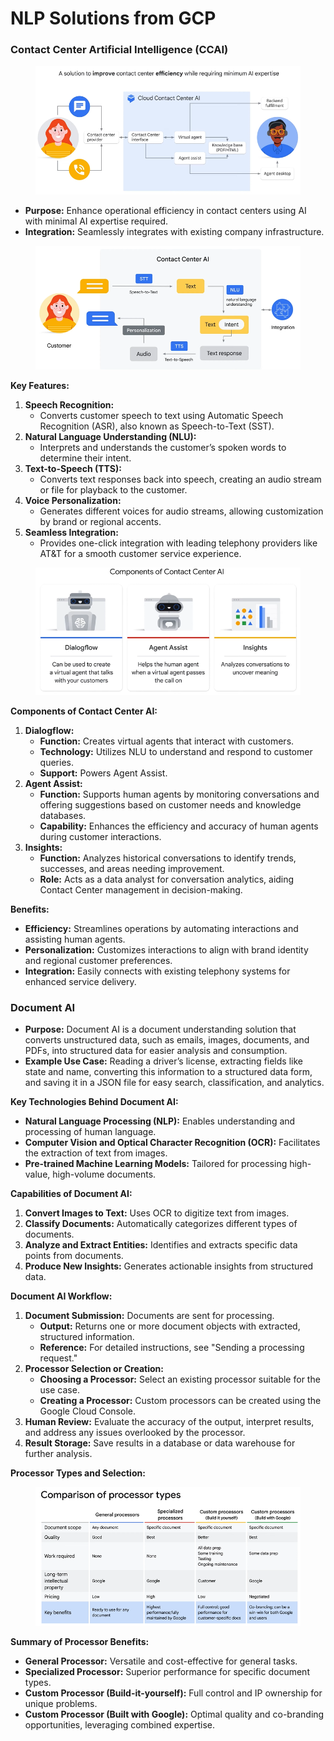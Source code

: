 # NLP Solutions from GCP

### Contact Center Artificial Intelligence (CCAI)

<figure><img src="../.gitbook/assets/image (4) (1) (1) (1) (1) (1).png" alt=""><figcaption></figcaption></figure>

* **Purpose:** Enhance operational efficiency in contact centers using AI with minimal AI expertise required.
* **Integration:** Seamlessly integrates with existing company infrastructure.

<figure><img src="../.gitbook/assets/image (5) (1) (1) (1) (1).png" alt=""><figcaption></figcaption></figure>

**Key Features:**

1. **Speech Recognition:**
   * Converts customer speech to text using Automatic Speech Recognition (ASR), also known as Speech-to-Text (SST).
2. **Natural Language Understanding (NLU):**
   * Interprets and understands the customer’s spoken words to determine their intent.
3. **Text-to-Speech (TTS):**
   * Converts text responses back into speech, creating an audio stream or file for playback to the customer.
4. **Voice Personalization:**
   * Generates different voices for audio streams, allowing customization by brand or regional accents.
5. **Seamless Integration:**
   * Provides one-click integration with leading telephony providers like AT\&T for a smooth customer service experience.

<figure><img src="../.gitbook/assets/image (6) (1) (1) (1) (1).png" alt=""><figcaption></figcaption></figure>

**Components of Contact Center AI:**

1. **Dialogflow:**
   * **Function:** Creates virtual agents that interact with customers.
   * **Technology:** Utilizes NLU to understand and respond to customer queries.
   * **Support:** Powers Agent Assist.
2. **Agent Assist:**
   * **Function:** Supports human agents by monitoring conversations and offering suggestions based on customer needs and knowledge databases.
   * **Capability:** Enhances the efficiency and accuracy of human agents during customer interactions.
3. **Insights:**
   * **Function:** Analyzes historical conversations to identify trends, successes, and areas needing improvement.
   * **Role:** Acts as a data analyst for conversation analytics, aiding Contact Center management in decision-making.

**Benefits:**

* **Efficiency:** Streamlines operations by automating interactions and assisting human agents.
* **Personalization:** Customizes interactions to align with brand identity and regional customer preferences.
* **Integration:** Easily connects with existing telephony systems for enhanced service delivery.

### Document AI

* **Purpose:** Document AI is a document understanding solution that converts unstructured data, such as emails, images, documents, and PDFs, into structured data for easier analysis and consumption.
* **Example Use Case:** Reading a driver’s license, extracting fields like state and name, converting this information to a structured data form, and saving it in a JSON file for easy search, classification, and analytics.

**Key Technologies Behind Document AI:**

* **Natural Language Processing (NLP):** Enables understanding and processing of human language.
* **Computer Vision and Optical Character Recognition (OCR):** Facilitates the extraction of text from images.
* **Pre-trained Machine Learning Models:** Tailored for processing high-value, high-volume documents.

**Capabilities of Document AI:**

1. **Convert Images to Text:** Uses OCR to digitize text from images.
2. **Classify Documents:** Automatically categorizes different types of documents.
3. **Analyze and Extract Entities:** Identifies and extracts specific data points from documents.
4. **Produce New Insights:** Generates actionable insights from structured data.

**Document AI Workflow:**

1. **Document Submission:** Documents are sent for processing.
   * **Output:** Returns one or more document objects with extracted, structured information.
   * **Reference:** For detailed instructions, see "Sending a processing request."
2. **Processor Selection or Creation:**
   * **Choosing a Processor:** Select an existing processor suitable for the use case.
   * **Creating a Processor:** Custom processors can be created using the Google Cloud Console.
3. **Human Review:** Evaluate the accuracy of the output, interpret results, and address any issues overlooked by the processor.
4. **Result Storage:** Save results in a database or data warehouse for further analysis.

**Processor Types and Selection:**

<figure><img src="../.gitbook/assets/image (7) (1) (1) (1) (1).png" alt=""><figcaption></figcaption></figure>

**Summary of Processor Benefits:**

* **General Processor:** Versatile and cost-effective for general tasks.
* **Specialized Processor:** Superior performance for specific document types.
* **Custom Processor (Build-it-yourself):** Full control and IP ownership for unique problems.
* **Custom Processor (Built with Google):** Optimal quality and co-branding opportunities, leveraging combined expertise.
